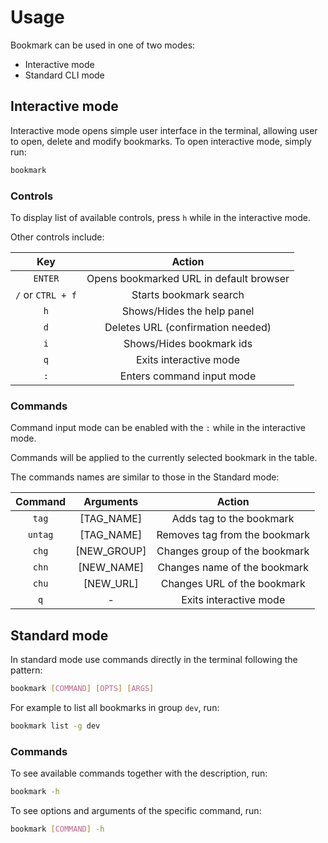 # Usage

Bookmark can be used in one of two modes:
- Interactive mode
- Standard CLI mode

## Interactive mode

Interactive mode opens simple user interface in the terminal, allowing user to open, delete and modify bookmarks.
To open interactive mode, simply run:
```bash
bookmark
```

### Controls

To display list of available controls, press `h` while in the interactive mode.

Other controls include:

| Key | Action |
|:-------:|:------:|
| `ENTER` | Opens bookmarked URL in default browser |
| `/` or `CTRL + f` | Starts bookmark search |
| `h` | Shows/Hides the help panel |
| `d` | Deletes URL (confirmation needed) |
| `i` | Shows/Hides bookmark ids |
| `q` | Exits interactive mode |
| `:` | Enters command input mode |

### Commands

Command input mode can be enabled with the `:` while in the interactive mode.

Commands will be applied to the currently selected bookmark in the table.

The commands names are similar to those in the Standard mode:

| Command | Arguments | Action |
|:-------:|:---------:|:------:|
| `tag` | [TAG_NAME] | Adds tag to the bookmark |
| `untag` | [TAG_NAME] | Removes tag from the bookmark |
| `chg` | [NEW_GROUP] | Changes group of the bookmark |
| `chn` | [NEW_NAME] | Changes name of the bookmark |
| `chu` | [NEW_URL] | Changes URL of the bookmark |
| `q` | - | Exits interactive mode |


## Standard mode

In standard mode use commands directly in the terminal following the pattern:
```bash
bookmark [COMMAND] [OPTS] [ARGS]
```
For example to list all bookmarks in group `dev`, run:
```bash
bookmark list -g dev
```

### Commands

To see available commands together with the description, run:
```bash
bookmark -h
```
To see options and arguments of the specific command, run:
```bash
bookmark [COMMAND] -h
```

